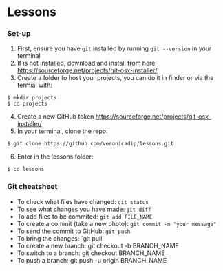 # Lessons

### Set-up

1. First, ensure you have `git` installed by running `git --version` in your terminal
2. If is not installed, download and install from here https://sourceforge.net/projects/git-osx-installer/
3. Create a folder to host your projects, you can do it in finder or via the termial with:

```
$ mkdir projects
$ cd projects
```

4. Create a new GitHub token https://sourceforge.net/projects/git-osx-installer/
5. In your terminal, clone the repo:

```
$ git clone https://github.com/veronicadip/lessons.git
```

6. Enter in the lessons folder:

```
$ cd lessons
```


### Git cheatsheet

- To check what files have changed: `git status`
- To see what changes you have made: `git diff`
- To add files to be commited: `git add FILE_NAME`
- To create a commit (take a new photo): `git commit -m "your message"`
- To send the commit to GitHub: `git push`
- To bring the changes: `git pull
- To create a new branch: git checkout -b BRANCH_NAME
- To switch to a branch: git checkout BRANCH_NAME
- To push a branch: git push -u origin BRANCH_NAME